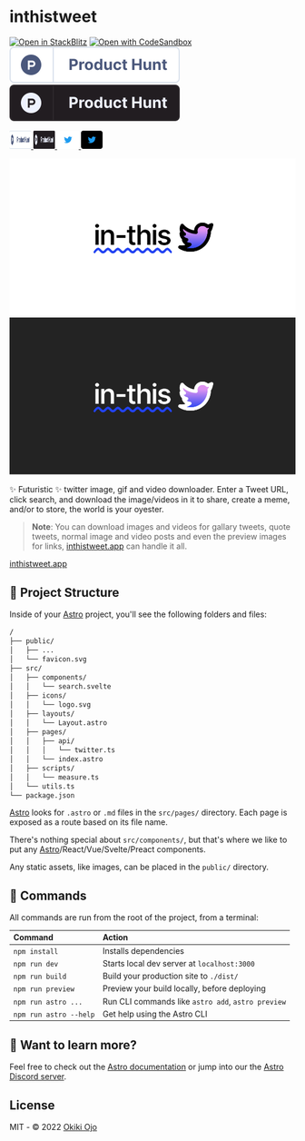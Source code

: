 # inthistweet

[![Open in StackBlitz](https://developer.stackblitz.com/img/open_in_stackblitz.svg)](https://stackblitz.com/github/okikio/inthistweet)
[![Open with CodeSandbox](https://assets.codesandbox.io/github/button-edit-lime.svg)](https://codesandbox.io/s/github/okikio/inthistweet)
[![Upvote on ProductHunt](./public/product-hunt-badge-light.svg#gh-light-mode-only)![Follow on Twitter](./public/product-hunt-badge-dark.svg#gh-dark-mode-only)](https://twitter.com/@inthistweet_dev)

<a href="https://www.producthunt.com/posts/in-this-tweet?utm_source=badge-featured&utm_medium=badge&utm_souce=badge-in-this-tweet" rel="noopener" target="_blank">
 <img src="./public/product-hunt-badge-light.svg#gh-light-mode-only" alt="Upvote on ProductHunt" width="38" height="32 loading="eager" />
 <img src="./public/product-hunt-badge-dark.svg#gh-dark-mode-only" alt="Upvote on ProductHunt" width="38" height="32 loading="eager" />
</a>
<a href="https://twitter.com/@inthistweet_dev" rel="noopener" target="_blank">
 <img src="./public/twitter-badge-light.svg#gh-light-mode-only" alt="Follow on Twitter" width="38" height="32 loading="eager" />
 <img src="./public/twitter-badge-dark.svg#gh-dark-mode-only" alt="Follow on Twitter" width="38" height="32 loading="eager" />
</a>

![in-this-tweet light logo](public/logo-full-light.svg#gh-light-mode-only)
![in-this-tweet dark logo](public/logo-full-dark.svg#gh-dark-mode-only)

✨ Futuristic ✨ twitter image, gif and video downloader. 
Enter a Tweet URL, click search, and download the image/videos in it to share, create a meme, and/or to store, the world is your oyester. 

> **Note**: You can download images and videos for gallary tweets, quote tweets, normal image and video posts and even the preview images for links, [inthistweet.app](https://inthistweet.app) can handle it all.

[inthistweet.app](https://inthistweet.app)

## 🚀 Project Structure

Inside of your [Astro](https://astro.build) project, you'll see the following folders and files:

```
/
├── public/
│   ├── ...
│   └── favicon.svg
├── src/
│   ├── components/
│   │   └── search.svelte
│   ├── icons/
│   │   └── logo.svg
│   ├── layouts/
│   │   └── Layout.astro
│   ├── pages/
│   │   ├── api/
│   │   │   └── twitter.ts
│   │   └── index.astro
│   ├── scripts/
│   │   └── measure.ts
│   └── utils.ts
└── package.json
```

[Astro](https://astro.build) looks for `.astro` or `.md` files in the `src/pages/` directory. Each page is exposed as a route based on its file name.

There's nothing special about `src/components/`, but that's where we like to put any [Astro](https://astro.build)/React/Vue/Svelte/Preact components.

Any static assets, like images, can be placed in the `public/` directory.

## 🧞 Commands

All commands are run from the root of the project, from a terminal:

| Command                | Action                                             |
| :--------------------- | :------------------------------------------------- |
| `npm install`          | Installs dependencies                              |
| `npm run dev`          | Starts local dev server at `localhost:3000`        |
| `npm run build`        | Build your production site to `./dist/`            |
| `npm run preview`      | Preview your build locally, before deploying       |
| `npm run astro ...`    | Run CLI commands like `astro add`, `astro preview` |
| `npm run astro --help` | Get help using the Astro CLI                       |

## 👀 Want to learn more?

Feel free to check out the [Astro documentation](https://docs.astro.build) or jump into our the [Astro Discord server](https://astro.build/chat).

## License

MIT - © 2022 [Okiki Ojo](https://okikio.dev)
